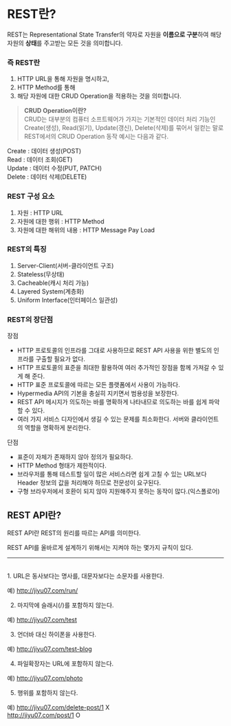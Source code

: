 # REST란?
REST는 Representational State Transfer의 약자로 자원을 **이름으로 구분**하여 해당 자원의 **상태**를 주고받는 모든 것을 의미합니다.

### 즉 REST란 <br>
1. HTTP URL을 통해 자원을 명시하고,
2. HTTP Method를 통해
3. 해당 자원에 대한 CRUD Operation을 적용하는 것을 의미합니다.

> **CRUD Operation이란?** <br>
CRUD는 대부분의 컴퓨터 소프트웨어가 가지는 기본적인 데이터 처리 기능인 Create(생성), Read(읽기), Update(갱신), Delete(삭제)를 묶어서 일컫는 말로 
REST에서의 CRUD Operation 동작 예시는 다음과 같다.

Create : 데이터 생성(POST) <br>
Read : 데이터 조회(GET) <br>
Update : 데이터 수정(PUT, PATCH) <br>
Delete : 데이터 삭제(DELETE) <br>

### REST 구성 요소
1. 자원 : HTTP URL
2. 자원에 대한 행위 : HTTP Method
3. 자원에 대한 해위의 내용 : HTTP Message Pay Load
### REST의 특징
1. Server-Client(서버-클라이언트 구조)
2. Stateless(무상태)
3. Cacheable(캐시 처리 가능)
4. Layered System(계층화)
5. Uniform Interface(인터페이스 일관성)
### REST의 장단점
장점
- HTTP 프로토콜의 인프라를 그대로 사용하므로 REST API 사용을 위한 별도의 인프라를 구출할 필요가 없다.
- HTTP 프로토콜의 표준을 최대한 활용하여 여러 추가적인 장점을 함께 가져갈 수 있게 해 준다.
- HTTP 표준 프로토콜에 따르는 모든 플랫폼에서 사용이 가능하다.
- Hypermedia API의 기본을 충실히 지키면서 범용성을 보장한다.
- REST API 메시지가 의도하는 바를 명확하게 나타내므로 의도하는 바를 쉽게 파악할 수 있다.
- 여러 가지 서비스 디자인에서 생길 수 있는 문제를 최소화한다.
서버와 클라이언트의 역할을 명확하게 분리한다.

단점
<br>
- 표준이 자체가 존재하지 않아 정의가 필요하다.<br>
- HTTP Method 형태가 제한적이다.<br>
- 브라우저를 통해 테스트할 일이 많은 서비스라면 쉽게 고칠 수 있는 URL보다 Header 정보의 값을 처리해야 하므로 전문성이 요구된다. <br>
- 구형 브라우저에서 호환이 되지 않아 지원해주지 못하는 동작이 많다.(익스폴로어)



## REST API란?
REST API란 REST의 원리를 따르는 API를 의미한다.

REST API를 올바르게 설계하기 위해서는 지켜야 하는 몇가지 규칙이 있다.
<hr>
<br>
1. URL은 동사보다는 명사를, 대문자보다는 소문자를 사용한다.

예) http://jiyu07.com/run/ <br>

2. 마지막에 슬래시(/)를 포함하지 않는다.

예) http://jiyu07.com/test

3. 언더바 대신 하이폰을 사용한다.

예) http://jiyu07.com/test-blog

4. 파일확장자는 URL에 포함하지 않는다.

예) http://jiyu07.com/photo

5. 행위를 포함하지 않는다.

예) http://jiyu07.com/delete-post/1 X <br>
    http://jiyu07.com/post/1 O